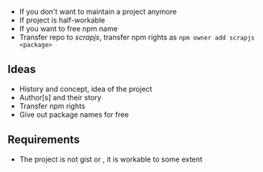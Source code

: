 * If you don't want to maintain a project anymore
* If project is half-workable
* If you want to free npm name
* Transfer repo to _scrapjs_, transfer npm rights as `npm owner add scrapjs <package>`

## Ideas

* History and concept, idea of the project
* Author[s] and their story
* Transfer npm rights
* Give out package names for free

## Requirements

* The project is not gist or , it is workable to some extent
